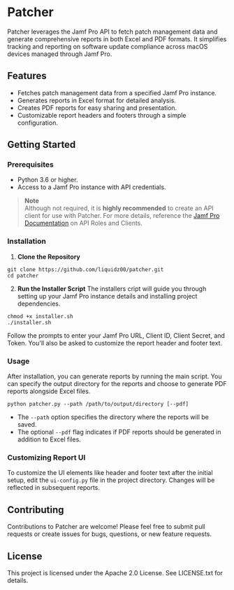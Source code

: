 # Patcher

Patcher leverages the Jamf Pro API to fetch patch management data and generate comprehensive reports in both Excel and PDF formats. It simplifies tracking and reporting on software update compliance across macOS devices managed through Jamf Pro. 

## Features

- Fetches patch management data from a specified Jamf Pro instance.
- Generates reports in Excel format for detailed analysis. 
- Creates PDF reports for easy sharing and presentation. 
- Customizable report headers and footers through a simple configuration.

## Getting Started

### Prerequisites

- Python 3.6 or higher. 
- Access to a Jamf Pro instance with API credentials. 

> **Note**<br>
> Although not required, it is **highly recommended** to create an API client for use with Patcher. For more details, reference the [Jamf Pro Documentation](https://learn.jamf.com/bundle/jamf-pro-documentation-current/page/API_Roles_and_Clients.html) on API Roles and Clients.

### Installation

1. **Clone the Repository**
```shell
git clone https://github.com/liquidz00/patcher.git
cd patcher
```
2. **Run the Installer Script**
The installers cript will guide you through setting up your Jamf Pro instance details and installing project dependencies. 
```shell
chmod +x installer.sh
./installer.sh
```
Follow the prompts to enter your Jamf Pro URL, Client ID, Client Secret, and Token. You'll also be asked to customize the report header and footer text. 

### Usage
After installation, you can generate reports by running the main script. You can specify the output directory for the reports and choose to generate PDF reports alongside Excel files. 
```shell
python patcher.py --path /path/to/output/directory [--pdf]
```
- The `--path` option specifies the directory where the reports will be saved. 
- The optional `--pdf` flag indicates if PDF reports should be generated in addition to Excel files. 

### Customizing Report UI
To customize the UI elements like header and footer text after the initial setup, edit the `ui-config.py` file in the project directory. Changes will be reflected in subsequent reports. 

## Contributing
Contributions to Patcher are welcome! Please feel free to submit pull requests or create issues for bugs, questions, or new feature requests. 

## License
This project is licensed under the Apache 2.0 License. See LICENSE.txt for details. 




